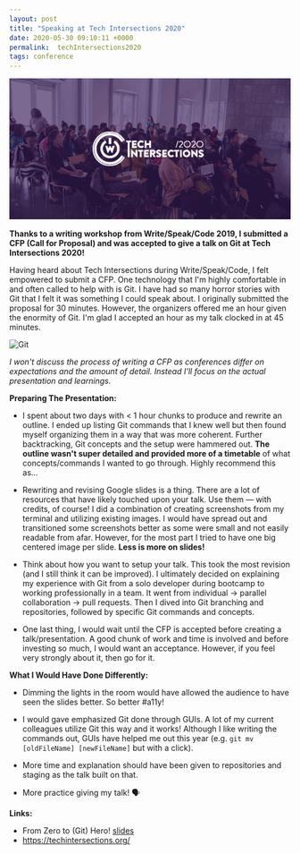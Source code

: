 ```yaml
---
layout: post
title: "Speaking at Tech Intersections 2020"
date: 2020-05-30 09:10:11 +0000
permalink:  techIntersections2020
tags: conference
---
```

![Tech Intersections 2020 Promo](img/techIntersections2020.GIF)

**Thanks to a writing workshop from Write/Speak/Code 2019, I submitted a CFP (Call for Proposal) and was accepted to give a talk on Git at Tech Intersections 2020!**

Having heard about Tech Intersections during Write/Speak/Code, I felt empowered to submit a CFP. One technology that I'm highly comfortable in and often called to help with is Git. I have had so many horror stories with Git that I felt it was something I could speak about. I originally submitted the proposal for 30 minutes. However, the organizers offered me an hour given the enormity of Git. I'm glad I accepted an hour as my talk clocked in at 45 minutes.

![Git](https://git-scm.com/images/logos/downloads/Git-Logo-Black.png)

*I won't discuss the process of writing a CFP as conferences differ on expectations and the amount of detail. Instead I'll focus on the actual presentation and learnings.*

**Preparing The Presentation:**
- I spent about two days with < 1 hour chunks to produce and rewrite an outline. I ended up listing Git commands that I knew well but then found myself organizing them in a way that was more coherent. Further backtracking, Git concepts and the setup were hammered out. **The outline wasn't super detailed and provided more of a timetable** of what concepts/commands I wanted to go through. Highly recommend this as...

- Rewriting and revising Google slides is a thing. There are a lot of resources that have likely touched upon your talk. Use them — with credits, of course! I did a combination of creating screenshots from my terminal and utilizing existing images. I would have spread out and transitioned some screenshots better as some were small and not easily readable from afar. However, for the most part I tried to have one big centered image per slide. **Less is more on slides!**

- Think about how you want to setup your talk. This took the most revision (and I still think it can be improved). I ultimately decided on explaining my experience with Git from a solo developer during bootcamp to working professionally in a team. It went from individual -> parallel collaboration -> pull requests. Then I dived into Git branching and repositories, followed by specific Git commands and concepts.

- One last thing, I would wait until the CFP is accepted before creating a talk/presentation. A good chunk of work and time is involved and before investing so much, I would want an acceptance. However, if you feel very strongly about it, then go for it.

**What I Would Have Done Differently:**
- Dimming the lights in the room would have allowed the audience to have seen the slides better. So better #a11y!

- I would gave emphasized Git done through GUIs. A lot of my current colleagues utilize Git this way and it works! Although I like writing the commands out, GUIs have helped me out this year (e.g. `git mv [oldFileName] [newFileName]` but with a click).

- More time and explanation should have been given to repositories and staging as the talk built on that.

- More practice giving my talk! 🗣️

**Links:**
- From Zero to (Git) Hero! [slides](https://docs.google.com/presentation/d/1OiMO-wlKmivoS8gtcVz07xD6FHOvp1DXe6Mch5U0l4E/edit?usp=sharing)
- <https://techintersections.org/>
